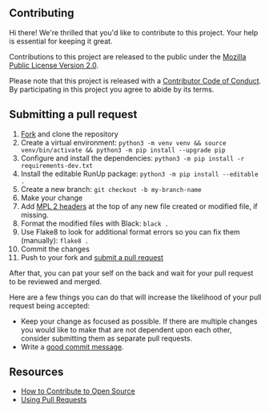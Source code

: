 <!-- This Source Code Form is subject to the terms of the Mozilla Public
   - License, v. 2.0. If a copy of the MPL was not distributed with this
   - file, You can obtain one at https://mozilla.org/MPL/2.0/. -->

## Contributing

[fork]: https://github.com/kennylajara/RunUp/fork  
[pr]: https://github.com/kennylajara/RunUp/compare  
[code-of-conduct]: CODE_OF_CONDUCT.md
[mpl-headers]: https://www.mozilla.org/en-US/MPL/headers/

Hi there! We're thrilled that you'd like to contribute to this project. Your help is essential for keeping it great.

Contributions to this project are released to the public under the [Mozilla Public License Version 2.0](https://runup.readthedocs.io/en/latest/license/).

Please note that this project is released with a [Contributor Code of Conduct][code-of-conduct]. By participating in this project you agree to abide by its terms.

## Submitting a pull request

1. [Fork][fork] and clone the repository
1. Create a virtual environment: `python3 -m venv venv && source venv/bin/activate && python3 -m pip install --upgrade pip`
1. Configure and install the dependencies: `python3 -m pip install -r requirements-dev.txt`
1. Install the editable RunUp package: `python3 -m pip install --editable .` 
1. Create a new branch: `git checkout -b my-branch-name`
1. Make your change
1. Add [MPL 2 headers][mpl-headers] at the top of any new file created or modified file, if missing.
1. Format the modified files with Black: `black .`
1. Use Flake8 to look for additional format errors so you can fix them (manually): `flake8 .`
1. Commit the changes
1. Push to your fork and [submit a pull request][pr]

After that, you can pat your self on the back and wait for your pull request to be reviewed and merged.

Here are a few things you can do that will increase the likelihood of your pull request being accepted:
- Keep your change as focused as possible. If there are multiple changes you would like to make that are not dependent upon each other, consider submitting them as separate pull requests.
- Write a [good commit message](http://tbaggery.com/2008/04/19/a-note-about-git-commit-messages.html).

## Resources

- [How to Contribute to Open Source](https://opensource.guide/how-to-contribute/)
- [Using Pull Requests](https://help.github.com/articles/about-pull-requests/)

